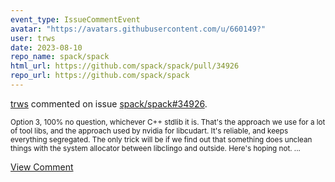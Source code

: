 ```yaml
---
event_type: IssueCommentEvent
avatar: "https://avatars.githubusercontent.com/u/660149?"
user: trws
date: 2023-08-10
repo_name: spack/spack
html_url: https://github.com/spack/spack/pull/34926
repo_url: https://github.com/spack/spack
---
```


<a href='https://github.com/trws' target='_blank'>trws</a> commented on issue <a href='https://github.com/spack/spack/pull/34926' target='_blank'>spack/spack#34926</a>.

<small>Option 3, 100% no question, whichever C++ stdlib it is.  That's the approach we use for a lot of tool libs, and the approach used by nvidia for libcudart.  It's reliable, and keeps everything segregated.  The only trick will be if we find out that something does unclean things with the system allocator between libclingo and outside.  Here's hoping not....</small>

<a href='https://github.com/spack/spack/pull/34926' target='_blank'>View Comment</a>